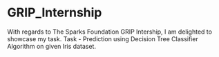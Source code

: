 # GRIP_Internship

With regards to The Sparks Foundation GRIP Intership, I am delighted to showcase my task.
Task - Prediction using Decision Tree Classifier Algorithm on given Iris dataset.
